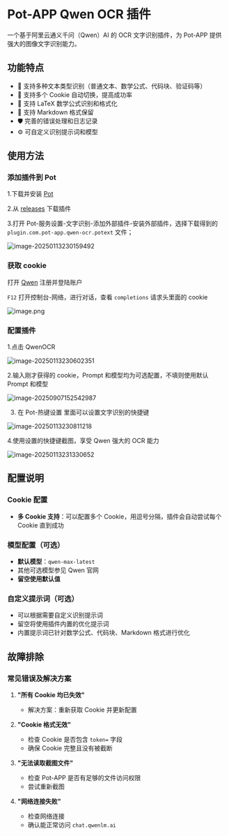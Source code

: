 # Pot-APP Qwen OCR 插件

一个基于阿里云通义千问（Qwen）AI 的 OCR 文字识别插件，为 Pot-APP 提供强大的图像文字识别能力。

## 功能特点

- 🚀 支持多种文本类型识别（普通文本、数学公式、代码块、验证码等）
- 🔄 支持多个 Cookie 自动切换，提高成功率
- 📝 支持 LaTeX 数学公式识别和格式化
- 🎯 支持 Markdown 格式保留
- 🛡️ 完善的错误处理和日志记录
- ⚙️ 可自定义识别提示词和模型

## 使用方法

### 添加插件到 Pot

1.下载并安装 [Pot](https://pot-app.com/)

2.从 [releases](https://github.com/sun-i/pot-app-recognize-plugin-qwen-ocr/releases) 下载插件

3.打开 Pot-服务设置-文字识别-添加外部插件-安装外部插件，选择下载得到的 `plugin.com.pot-app.qwen-ocr.potext` 文件；

![image-20250113230159492](https://5a352de.webp.li/2025/01/ab995281f9d7f9cdac04a55e0dd48d68.png)

### 获取 cookie

打开 [Qwen](https://chat.qwenlm.ai/) 注册并登陆账户

`F12` 打开控制台-网络，进行对话，查看 `completions` 请求头里面的 cookie

![image.png](https://s2.loli.net/2025/02/11/Dr9xnSGzqVXgceW.png)

### 配置插件

1.点击 QwenOCR

![image-20250113230602351](https://5a352de.webp.li/2025/01/b58c75b149d9cdd35e64426bad251a9d.png)

2.输入刚才获得的 cookie，Prompt 和模型均为可选配置，不填则使用默认 Prompt 和模型

![image-20250907152542987](https://5a352de.webp.li/2025/09/4132ddcac3805a64f0cc6e1bb235006d.png)

3. 在 Pot-热键设置 里面可以设置文字识别的快捷键

![image-20250113230811218](https://5a352de.webp.li/2025/01/297511e346842b7cc15a35f6f0bf2161.png)

4.使用设置的快捷键截图，享受 Qwen 强大的 OCR 能力

![image-20250113231330652](https://5a352de.webp.li/2025/01/1d80cd8843fff9889de4de90b6729568.png)

## 配置说明

### Cookie 配置
- **多 Cookie 支持**：可以配置多个 Cookie，用逗号分隔，插件会自动尝试每个 Cookie 直到成功

### 模型配置（可选）
- **默认模型**：`qwen-max-latest`
- 其他可选模型参见 Qwen 官网
- **留空使用默认值**

### 自定义提示词（可选）
- 可以根据需要自定义识别提示词
- 留空将使用插件内置的优化提示词
- 内置提示词已针对数学公式、代码块、Markdown 格式进行优化

## 故障排除

### 常见错误及解决方案

1. **"所有 Cookie 均已失效"**
   - 解决方案：重新获取 Cookie 并更新配置

2. **"Cookie 格式无效"**
   - 检查 Cookie 是否包含 `token=` 字段
   - 确保 Cookie 完整且没有被截断

3. **"无法读取截图文件"**
   - 检查 Pot-APP 是否有足够的文件访问权限
   - 尝试重新截图

4. **"网络连接失败"**
   - 检查网络连接
   - 确认能正常访问 `chat.qwenlm.ai`
